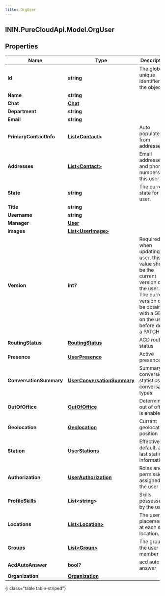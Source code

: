 ```yaml
---
title: OrgUser
---
```

## ININ.PureCloudApi.Model.OrgUser

## Properties

|Name | Type | Description | Notes|
|------------ | ------------- | ------------- | -------------|
| **Id** | **string** | The globally unique identifier for the object. | [optional] |
| **Name** | **string** |  | [optional] |
| **Chat** | [**Chat**](Chat.html) |  | [optional] |
| **Department** | **string** |  | [optional] |
| **Email** | **string** |  | [optional] |
| **PrimaryContactInfo** | [**List&lt;Contact&gt;**](Contact.html) | Auto populated from addresses. | [optional] |
| **Addresses** | [**List&lt;Contact&gt;**](Contact.html) | Email addresses and phone numbers for this user | [optional] |
| **State** | **string** | The current state for this user. | [optional] |
| **Title** | **string** |  | [optional] |
| **Username** | **string** |  | [optional] |
| **Manager** | [**User**](User.html) |  | [optional] |
| **Images** | [**List&lt;UserImage&gt;**](UserImage.html) |  | [optional] |
| **Version** | **int?** | Required when updating a user, this value should be the current version of the user.  The current version can be obtained with a GET on the user before doing a PATCH. | |
| **RoutingStatus** | [**RoutingStatus**](RoutingStatus.html) | ACD routing status | [optional] |
| **Presence** | [**UserPresence**](UserPresence.html) | Active presence | [optional] |
| **ConversationSummary** | [**UserConversationSummary**](UserConversationSummary.html) | Summary of conversion statistics for conversation types. | [optional] |
| **OutOfOffice** | [**OutOfOffice**](OutOfOffice.html) | Determine if out of office is enabled | [optional] |
| **Geolocation** | [**Geolocation**](Geolocation.html) | Current geolocation position | [optional] |
| **Station** | [**UserStations**](UserStations.html) | Effective, default, and last station information | [optional] |
| **Authorization** | [**UserAuthorization**](UserAuthorization.html) | Roles and permissions assigned to the user | [optional] |
| **ProfileSkills** | **List&lt;string&gt;** | Skills possessed by the user | [optional] |
| **Locations** | [**List&lt;Location&gt;**](Location.html) | The user placement at each site location. | [optional] |
| **Groups** | [**List&lt;Group&gt;**](Group.html) | The groups the user is a member of | [optional] |
| **AcdAutoAnswer** | **bool?** | acd auto answer | [optional] |
| **Organization** | [**Organization**](Organization.html) |  | [optional] |
{: class="table table-striped"}


